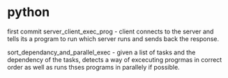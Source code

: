 python
======

first commit
server_client_exec_prog - client connects to the server and tells its a program to run which server runs and sends back the response.

sort_dependancy_and_parallel_exec - given a list of tasks and the dependency of the tasks, detects a way of excecuting progrmas in correct order as well as runs thses programs in parallely if possible.

